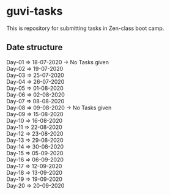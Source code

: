 # guvi-tasks
This is repository for submitting tasks in Zen-class boot camp.

Date structure
--------------

Day-01 => 18-07-2020 -> No Tasks given  
Day-02 => 19-07-2020  
Day-03 => 25-07-2020  
Day-04 => 26-07-2020  
Day-05 => 01-08-2020  
Day-06 => 02-08-2020  
Day-07 => 08-08-2020  
Day-08 => 09-08-2020 -> No Tasks given  
Day-09 => 15-08-2020  
Day-10 => 16-08-2020  
Day-11 => 22-08-2020  
Day-12 => 23-08-2020  
Day-13 => 29-08-2020  
Day-14 => 30-08-2020  
Day-15 => 05-09-2020  
Day-16 => 06-09-2020  
Day-17 => 12-09-2020  
Day-18 => 13-09-2020  
Day-19 => 19-09-2020  
Day-20 => 20-09-2020  